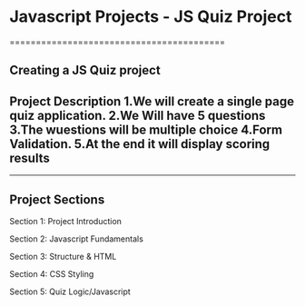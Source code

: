 # Javascript Projects - JS Quiz Project
=========================================

Creating a JS Quiz project
----------------------------------------------------
Project Description
1.We will create a single page quiz application.
2.We Will have 5 questions 
3.The wuestions will be multiple choice
4.Form Validation.
5.At the end it will display scoring results
----------------------------------------------------


-----------------------------------
Project Sections
-----------------------------------

Section 1: Project Introduction

Section 2: Javascript Fundamentals

Section 3: Structure & HTML

Section 4: CSS Styling

Section 5: Quiz Logic/Javascript
